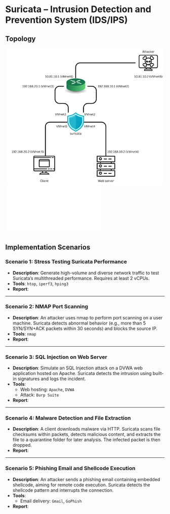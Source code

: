 # Suricata – Intrusion Detection and Prevention System (IDS/IPS)

## Topology
![](Topology/topology.png)
![](Topology/README.md)
## Implementation Scenarios

### Scenario 1: Stress Testing Suricata Performance
- **Description**: Generate high-volume and diverse network traffic to test Suricata’s multithreaded performance. Requires at least 2 vCPUs.
- **Tools**: `htop`, `iperf3`, `hping3`
- **Report**:
---

### Scenario 2: NMAP Port Scanning
- **Description**: An attacker uses nmap to perform port scanning on a user machine. Suricata detects abnormal behavior (e.g., more than 5 SYN/SYN+ACK packets within 30 seconds) and blocks the source IP.
- **Tools**: `nmap`
- **Report**:
---

### Scenario 3: SQL Injection on Web Server
- **Description**: Simulate an SQL Injection attack on a DVWA web application hosted on Apache. Suricata detects the intrusion using built-in signatures and logs the incident.
- **Tools**:
  - Web hosting: `Apache`, `DVWA`
  - Attack: `Burp Suite`
- **Report**:
---

### Scenario 4: Malware Detection and File Extraction
- **Description**: A client downloads malware via HTTP. Suricata scans file checksums within packets, detects malicious content, and extracts the file to a quarantine folder for later analysis. The infected packet is then dropped.
- **Report**:
---

### Scenario 5: Phishing Email and Shellcode Execution
- **Description**: An attacker sends a phishing email containing embedded shellcode, aiming for remote code execution. Suricata detects the shellcode pattern and interrupts the connection.
- **Tools**:
  - Email delivery: `Gmail`, `GoPhish`
- **Report**:

